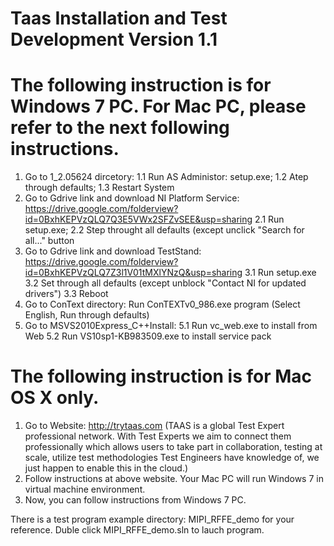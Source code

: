 # Taas Installation and Test Development Version 1.1

# The following instruction is for Windows 7 PC. For Mac PC, please refer to the next following instructions.

1. Go to 1_2.05624 dircetory: 1.1 Run AS Administor: setup.exe; 1.2 Atep through defaults; 1.3 Restart System
2. Go to Gdrive link and download NI Platform Service: https://drive.google.com/folderview?id=0BxhKEPVzQLQ7Q3E5VWx2SFZvSEE&usp=sharing
2.1 Run setup.exe; 2.2 Step throught all defaults (except unclick "Search for all..." button  
3. Go to Gdrive link and download TestStand: https://drive.google.com/folderview?id=0BxhKEPVzQLQ7Z3l1V01tMXlYNzQ&usp=sharing
3.1 Run setup.exe 3.2 Set through all defaults (except unblock "Contact NI for updated drivers") 3.3 Reboot
4. Go to ConText directory: Run ConTEXTv0_986.exe program (Select English, Run through defaults)
5. Go to MSVS2010Express_C++Install: 5.1 Run vc_web.exe to install from Web 5.2 Run VS10sp1-KB983509.exe to install service pack

# The following instruction is for Mac OS X only.

1. Go to Website: http://trytaas.com (TAAS is a global Test Expert professional network. With Test Experts we aim to connect them professionally which allows users to take part in collaboration, testing at scale, utilize test methodologies Test Engineers have knowledge of, we just happen to enable this in the cloud.)
2. Follow instructions at above website. Your Mac PC will run Windows 7 in virtual machine environment.
3. Now, you can follow instructions from Windows 7 PC.

There is a test program example directory: MIPI_RFFE_demo for your reference. Duble click MIPI_RFFE_demo.sln to lauch program.
